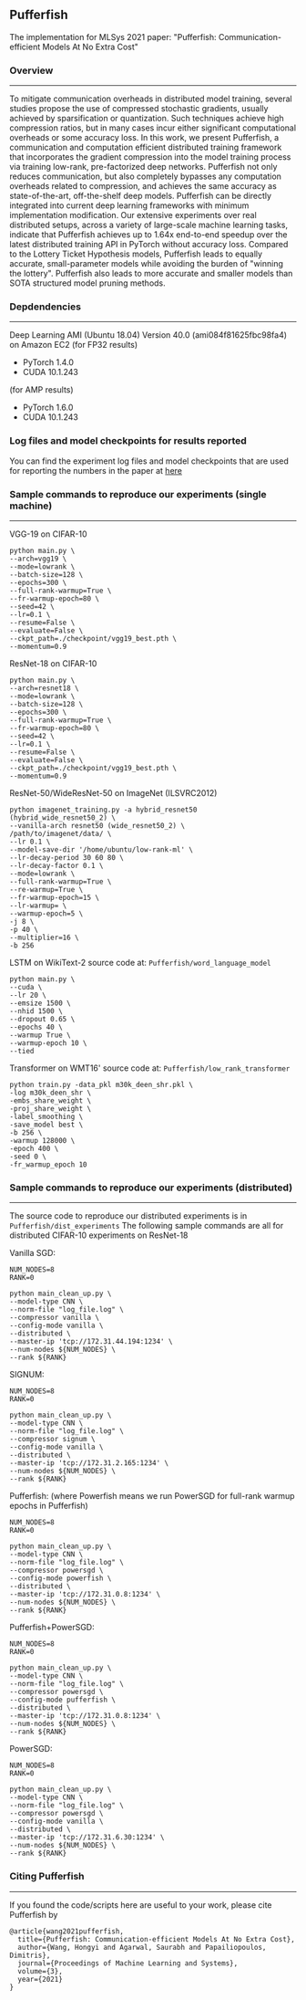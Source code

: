 ## Pufferfish
The implementation for MLSys 2021 paper: "Pufferfish: Communication-efficient Models At No Extra Cost"

### Overview
---
To mitigate communication overheads in distributed model training, several studies propose the use of compressed stochastic gradients, usually achieved by sparsification or quantization. Such techniques achieve high compression ratios, but in many cases incur either significant computational overheads or some accuracy loss. In this work, we present Pufferfish, a communication and computation efficient distributed training framework that incorporates the gradient compression into the model training process via training low-rank, pre-factorized deep networks. Pufferfish not only reduces communication, but also completely bypasses any computation overheads related to compression, and achieves the same accuracy as state-of-the-art, off-the-shelf deep models. Pufferfish can be directly integrated into current deep learning frameworks with minimum implementation modification. Our extensive experiments over real distributed setups, across a variety of large-scale machine learning tasks, indicate that Pufferfish achieves up to 1.64x end-to-end speedup over the latest distributed training API in PyTorch without accuracy loss. Compared to the Lottery Ticket Hypothesis models, Pufferfish leads to equally accurate, small-parameter models while avoiding the burden of "winning the lottery". Pufferfish also leads to more accurate and smaller models than SOTA structured model pruning methods.

### Depdendencies
---
Deep Learning AMI (Ubuntu 18.04) Version 40.0 (ami084f81625fbc98fa4) on Amazon EC2
(for FP32 results)
* PyTorch 1.4.0
* CUDA 10.1.243

(for AMP results)
* PyTorch 1.6.0
* CUDA 10.1.243

### Log files and model checkpoints for results reported
You can find the experiment log files and model checkpoints that are used for reporting the numbers in the paper
at [here](https://drive.google.com/drive/folders/18jfhpDfT80FK7YaZTGKQ6IlnxCNXsMZ-?usp=sharing)

### Sample commands to reproduce our experiments (single machine)
---
VGG-19 on CIFAR-10
```
python main.py \
--arch=vgg19 \
--mode=lowrank \
--batch-size=128 \
--epochs=300 \
--full-rank-warmup=True \
--fr-warmup-epoch=80 \
--seed=42 \
--lr=0.1 \
--resume=False \
--evaluate=False \
--ckpt_path=./checkpoint/vgg19_best.pth \
--momentum=0.9
```

ResNet-18 on CIFAR-10
```
python main.py \
--arch=resnet18 \
--mode=lowrank \
--batch-size=128 \
--epochs=300 \
--full-rank-warmup=True \
--fr-warmup-epoch=80 \
--seed=42 \
--lr=0.1 \
--resume=False \
--evaluate=False \
--ckpt_path=./checkpoint/vgg19_best.pth \
--momentum=0.9
```

ResNet-50/WideResNet-50 on ImageNet (ILSVRC2012)
```
python imagenet_training.py -a hybrid_resnet50 (hybrid_wide_resnet50_2) \
--vanilla-arch resnet50 (wide_resnet50_2) \
/path/to/imagenet/data/ \
--lr 0.1 \
--model-save-dir '/home/ubuntu/low-rank-ml' \
--lr-decay-period 30 60 80 \
--lr-decay-factor 0.1 \
--mode=lowrank \
--full-rank-warmup=True \
--re-warmup=True \
--fr-warmup-epoch=15 \
--lr-warmup= \
--warmup-epoch=5 \
-j 8 \
-p 40 \
--multiplier=16 \
-b 256
```

LSTM on WikiText-2
source code at: `Pufferfish/word_language_model`
```
python main.py \
--cuda \
--lr 20 \
--emsize 1500 \
--nhid 1500 \
--dropout 0.65 \
--epochs 40 \
--warmup True \
--warmup-epoch 10 \
--tied
```

Transformer on WMT16'
source code at: `Pufferfish/low_rank_transformer`
```
python train.py -data_pkl m30k_deen_shr.pkl \
-log m30k_deen_shr \
-embs_share_weight \
-proj_share_weight \
-label_smoothing \
-save_model best \
-b 256 \
-warmup 128000 \
-epoch 400 \
-seed 0 \
-fr_warmup_epoch 10
```

### Sample commands to reproduce our experiments (distributed)
---
The source code to reproduce our distributed experiments is in `Pufferfish/dist_experiments`
The following sample commands are all for distributed CIFAR-10 experiments on ResNet-18

Vanilla SGD:
```
NUM_NODES=8
RANK=0

python main_clean_up.py \
--model-type CNN \
--norm-file "log_file.log" \
--compressor vanilla \
--config-mode vanilla \
--distributed \
--master-ip 'tcp://172.31.44.194:1234' \
--num-nodes ${NUM_NODES} \
--rank ${RANK}
```

SIGNUM:
```
NUM_NODES=8
RANK=0

python main_clean_up.py \
--model-type CNN \
--norm-file "log_file.log" \
--compressor signum \
--config-mode vanilla \
--distributed \
--master-ip 'tcp://172.31.2.165:1234' \
--num-nodes ${NUM_NODES} \
--rank ${RANK}
```

Pufferfish:
(where Powerfish means we run PowerSGD for full-rank warmup epochs in Pufferfish)
```
NUM_NODES=8
RANK=0

python main_clean_up.py \
--model-type CNN \
--norm-file "log_file.log" \
--compressor powersgd \
--config-mode powerfish \
--distributed \
--master-ip 'tcp://172.31.0.8:1234' \
--num-nodes ${NUM_NODES} \
--rank ${RANK}
```

Pufferfish+PowerSGD:
```
NUM_NODES=8
RANK=0

python main_clean_up.py \
--model-type CNN \
--norm-file "log_file.log" \
--compressor powersgd \
--config-mode pufferfish \
--distributed \
--master-ip 'tcp://172.31.0.8:1234' \
--num-nodes ${NUM_NODES} \
--rank ${RANK}
```

PowerSGD:
```
NUM_NODES=8
RANK=0

python main_clean_up.py \
--model-type CNN \
--norm-file "log_file.log" \
--compressor powersgd \
--config-mode vanilla \
--distributed \
--master-ip 'tcp://172.31.6.30:1234' \
--num-nodes ${NUM_NODES} \
--rank ${RANK}
```

### Citing Pufferfish
---
If you found the code/scripts here are useful to your work, please cite Pufferfish by
```
@article{wang2021pufferfish,
  title={Pufferfish: Communication-efficient Models At No Extra Cost},
  author={Wang, Hongyi and Agarwal, Saurabh and Papailiopoulos, Dimitris},
  journal={Proceedings of Machine Learning and Systems},
  volume={3},
  year={2021}
}
```
